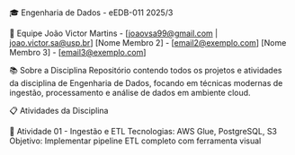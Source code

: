 🎓 Engenharia de Dados - eEDB-011 2025/3

👥 Equipe
João Victor Martins - [joaovsa99@gmail.com | joao.victor.sa@usp.br]
[Nome Membro 2] - [email2@exemplo.com]
[Nome Membro 3] - [email3@exemplo.com]

📚 Sobre a Disciplina
Repositório contendo todos os projetos e atividades da disciplina de Engenharia de Dados, focando em técnicas modernas de ingestão, processamento e análise de dados em ambiente cloud.

📋 Atividades da Disciplina

🚀 Atividade 01 - Ingestão e ETL
Tecnologias: AWS Glue, PostgreSQL, S3
Objetivo: Implementar pipeline ETL completo com ferramenta visual
